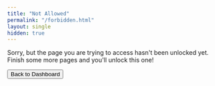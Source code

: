 ```yaml
---
title: "Not Allowed"
permalink: "/forbidden.html"
layout: single
hidden: true
---
```


Sorry, but the page you are trying to access hasn't been unlocked yet. Finish some more pages and you'll unlock this one!

<button class="btn btn--info btn--large" id="btn" type="button" onclick="/dashboard.html"><i class="fas fa-home"></i>Back to Dashboard</button>
